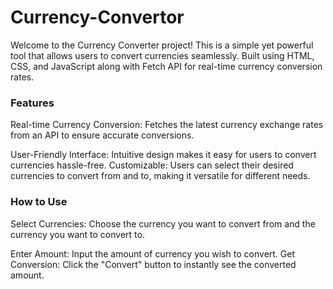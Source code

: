 # Currency-Convertor
Welcome to the Currency Converter project! This is a simple yet powerful tool that allows users to convert currencies seamlessly. Built using HTML, CSS, and JavaScript along with Fetch API for real-time currency conversion rates. 

<h3>Features</h3> 
Real-time Currency Conversion: Fetches the latest currency exchange rates from an API to ensure accurate conversions.

User-Friendly Interface: Intuitive design makes it easy for users to convert currencies hassle-free.
Customizable: Users can select their desired currencies to convert from and to, making it versatile for different needs.

<h3>How to Use</h3>
Select Currencies: Choose the currency you want to convert from and the currency you want to convert to.

Enter Amount: Input the amount of currency you wish to convert.
Get Conversion: Click the "Convert" button to instantly see the converted amount.


